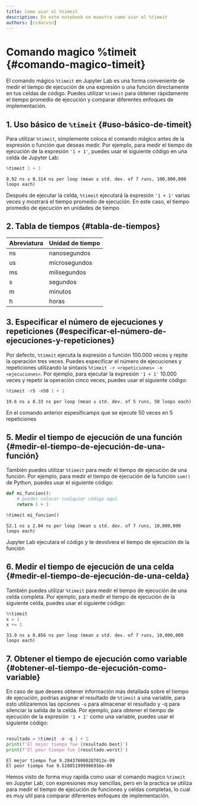 ```yaml
---
title: Como usar el %timeit
description: En este notebook se muestra como usar el %timeit
authors: [ccdarvin]
---
```


# Comando magico %timeit {#comando-magico-timeit}

El comando mágico `%timeit` en Jupyter Lab es una forma conveniente de
medir el tiempo de ejecución de una expresión o una función directamente
en tus celdas de código. Puedes utilizar `%timeit` para obtener
rápidamente el tiempo promedio de ejecución y comparar diferentes
enfoques de implementación.

## 1. Uso básico de `%timeit` {#uso-básico-de-timeit}

Para utilizar `%timeit`, simplemente coloca el comando mágico antes de
la expresión o función que deseas medir. Por ejemplo, para medir el
tiempo de ejecución de la expresión `'1 + 1'`, puedes usar el siguiente
código en una celda de Jupyter Lab:

``` python
%timeit 1 + 1
```

``` text
8.92 ns ± 0.314 ns per loop (mean ± std. dev. of 7 runs, 100,000,000 loops each)
```

Después de ejecutar la celda, `%timeit` ejecutará la expresión `'1 + 1'`
varias veces y mostrará el tiempo promedio de ejecución. En este caso,
el tiempo promedio de ejecución en unidades de tiempo

## 2. Tabla de tiempos {#tabla-de-tiempos}

| Abreviatura | Unidad de tiempo |
|-------------|------------------|
| ns          | nanosegundos     |
| us          | microsegundos    |
| ms          | milisegundos     |
| s           | segundos         |
| m           | minutos          |
| h           | horas            |

## 3. Especificar el número de ejecuciones y repeticiones {#especificar-el-número-de-ejecuciones-y-repeticiones}

Por defecto, `%timeit` ejecuta la expresión o función 100.000 veces y
repite la operación tres veces. Puedes especificar el número de
ejecuciones y repeticiones utilizando la sintaxis
`%timeit -r <repeticiones> -n <ejecuciones>`. Por ejemplo, para ejecutar
la expresión `'1 + 1'` 10.000 veces y repetir la operación cinco veces,
puedes usar el siguiente código:

``` python
%timeit -r5 -n50 1 + 1
```

``` text
19.6 ns ± 8.33 ns per loop (mean ± std. dev. of 5 runs, 50 loops each)
```

En el comando anterior espesificamps que se ejecute 50 veces en 5
repeticiones

## 5. Medir el tiempo de ejecución de una función {#medir-el-tiempo-de-ejecución-de-una-función}

También puedes utilizar `%timeit` para medir el tiempo de ejecución de
una función. Por ejemplo, para medir el tiempo de ejecución de la
función `sum()` de Python, puedes usar el siguiente código:

``` python
def mi_funcion():
    # puedes colocar cualquier código aquí
    return 1 + 1

%timeit mi_funcion()
```

``` text
52.1 ns ± 2.04 ns per loop (mean ± std. dev. of 7 runs, 10,000,000 loops each)
```

Jupyter Lab ejecutara el código y te devolvera el tiempo de ejecución de
la función

## 6. Medir el tiempo de ejecución de una celda {#medir-el-tiempo-de-ejecución-de-una-celda}

También puedes utilizar `%timeit` para medir el tiempo de ejecución de
una celda completa. Por ejemplo, para medir el tiempo de ejecución de la
siguiente celda, puedes usar el siguiente código:

``` python
%%timeit
x = 1
x += 1
```

``` text
33.9 ns ± 0.856 ns per loop (mean ± std. dev. of 7 runs, 10,000,000 loops each)
```

## 7. Obtener el tiempo de ejecución como variable {#obtener-el-tiempo-de-ejecución-como-variable}

En caso de que desees obtener información más detallada sobre el tiempo
de ejecución, podrias asignar el resultado de `%timeit` a una variable,
para esto utilizaremos las opciones `-o` para almacenar el resultado y
-q para silenciar la salida de la celda. Por ejemplo, para obtener el
tiempo de ejecución de la expresión `'1 + 1'` como una variable, puedes
usar el siguiente código:

``` python

resultado = %timeit -o -q 1 + 1
print(f'El mejor tiempo fue {resultado.best}')
print(f'El peor tiempo fue {resultado.worst}')
```

``` text
El mejor tiempo fue 9.284376000287012e-09
El peor tiempo fue 9.520851999986916e-09
```

Hemos visto de forma muy rapida como usar el comando magico `%timeit` en
Jupyter Lab, con expresiones muy sencillas, pero en la practica se
utiliza para medir el tiempo de ejecución de funciones y celdas
completas, lo cual es muy util para comparar diferentes enfoques de
implementación.

